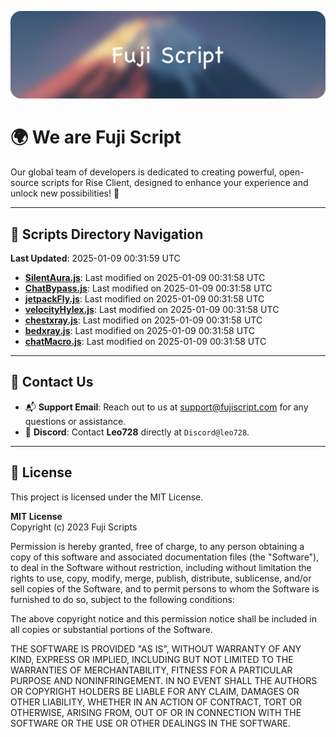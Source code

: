 ![Banner](.github/b.webp)

# 🌍 **We are Fuji Script**

Our global team of developers is dedicated to creating powerful, open-source scripts for Rise Client, designed to enhance your experience and unlock new possibilities! 🌟

---
<!-- SCRIPTS_NAVIGATION_START -->
## 📂 **Scripts Directory Navigation**

**Last Updated**: 2025-01-09 00:31:59 UTC

- **[SilentAura.js](scripts/SilentAura.js)**: Last modified on 2025-01-09 00:31:58 UTC
- **[ChatBypass.js](scripts/ChatBypass.js)**: Last modified on 2025-01-09 00:31:58 UTC
- **[jetpackFly.js](scripts/jetpackFly.js)**: Last modified on 2025-01-09 00:31:58 UTC
- **[velocityHylex.js](scripts/velocityHylex.js)**: Last modified on 2025-01-09 00:31:58 UTC
- **[chestxray.js](scripts/chestxray.js)**: Last modified on 2025-01-09 00:31:58 UTC
- **[bedxray.js](scripts/bedxray.js)**: Last modified on 2025-01-09 00:31:58 UTC
- **[chatMacro.js](scripts/chatMacro.js)**: Last modified on 2025-01-09 00:31:58 UTC

<!-- SCRIPTS_NAVIGATION_END -->

---

## 💬 **Contact Us**  
- 📬 **Support Email**: Reach out to us at [support@fujiscript.com](mailto:support@fujiscript.com) for any questions or assistance.  
- 💬 **Discord**: Contact **Leo728** directly at `Discord@leo728`.

---

## 📜 **License**

This project is licensed under the MIT License.  

**MIT License**  
Copyright (c) 2023 Fuji Scripts  

Permission is hereby granted, free of charge, to any person obtaining a copy of this software and associated documentation files (the "Software"), to deal in the Software without restriction, including without limitation the rights to use, copy, modify, merge, publish, distribute, sublicense, and/or sell copies of the Software, and to permit persons to whom the Software is furnished to do so, subject to the following conditions:  

The above copyright notice and this permission notice shall be included in all copies or substantial portions of the Software.  

THE SOFTWARE IS PROVIDED "AS IS", WITHOUT WARRANTY OF ANY KIND, EXPRESS OR IMPLIED, INCLUDING BUT NOT LIMITED TO THE WARRANTIES OF MERCHANTABILITY, FITNESS FOR A PARTICULAR PURPOSE AND NONINFRINGEMENT. IN NO EVENT SHALL THE AUTHORS OR COPYRIGHT HOLDERS BE LIABLE FOR ANY CLAIM, DAMAGES OR OTHER LIABILITY, WHETHER IN AN ACTION OF CONTRACT, TORT OR OTHERWISE, ARISING FROM, OUT OF OR IN CONNECTION WITH THE SOFTWARE OR THE USE OR OTHER DEALINGS IN THE SOFTWARE.  
